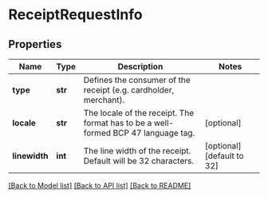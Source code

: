 # ReceiptRequestInfo

## Properties
Name | Type | Description | Notes
------------ | ------------- | ------------- | -------------
**type** | **str** | Defines the consumer of the receipt (e.g. cardholder, merchant). | 
**locale** | **str** | The locale of the receipt. The format has to be a well-formed BCP 47 language tag. | [optional] 
**linewidth** | **int** | The line width of the receipt. Default will be 32 characters. | [optional] [default to 32]

[[Back to Model list]](../README.md#documentation-for-models) [[Back to API list]](../README.md#documentation-for-api-endpoints) [[Back to README]](../README.md)


